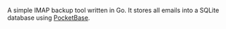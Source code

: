 A simple IMAP backup tool written in Go.
It stores all emails into a SQLite database using [PocketBase](https://github.com/pocketbase/pocketbase).